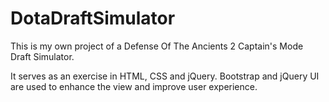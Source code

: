 # DotaDraftSimulator
This is my own project of a Defense Of The Ancients 2 Captain's Mode Draft Simulator.

It serves as an exercise in HTML, CSS and jQuery. Bootstrap and jQuery UI are used to enhance the view and improve user experience.
